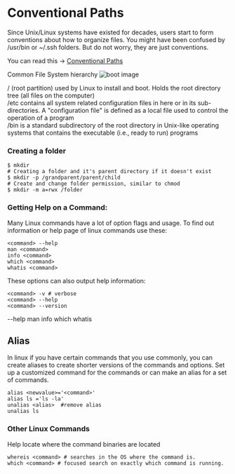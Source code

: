 # Conventional Paths

Since Unix/Linux systems have existed for decades, users start to form conventions about how to organize files. You might have been confused by /usr/bin or ~/.ssh folders. But do not worry, they are just conventions.

You can read this -> [Conventional Paths](https://en.wikipedia.org/wiki/Filesystem_Hierarchy_Standard)

Common File System hierarchy 
![boot image](./images/filesystem.png) 

/ (root partition) used by Linux to install and boot. Holds the root directory tree (all files on the computer)   
/etc  contains all system related configuration files in here or in its sub-directories. A "configuration file" is defined as a local file used to control the operation of a program  
/bin  is a standard subdirectory of the root directory in Unix-like operating systems that contains the executable (i.e., ready to run) programs  

### Creating a folder 
```
$ mkdir 
# Creating a folder and it's parent directory if it doesn't exist
$ mkdir -p /grandparent/parent/child
# Create and change folder permission, similar to chmod
$ mkdir -m a=rwx /folder
```

### Getting Help on a Command:
Many Linux commands have a lot of option flags and usage. To find out information or help page of linux commands use these: 
```
<command> --help 
man <command> 
info <command> 
which <command> 
whatis <command>
```

These options can also output help information:  
```
<command> -v # verbose 
<command> --help
<command> --version
```
<command> --help man <command> info <command> which <command> whatis <command>
 
 
## Alias
In linux if you have certain commands that you use commonly, you can create aliases to create shorter versions of the commands and options. Set up a customized command for the commands or can make an alias for a set of commands.
```
alias <newvalue>='<command>'
alias ls ='ls -la'
unalias <alias>  #remove alias
unalias ls 
```

### Other Linux Commands
Help locate where the command binaries are located  
```
whereis <command> # searches in the OS where the command is.
which <command> # focused search on exactly which command is running.
```